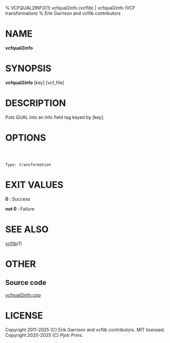 % VCFQUAL2INFO(1) vcfqual2info (vcflib) | vcfqual2info (VCF transformation)
% Erik Garrison and vcflib contributors

# NAME

**vcfqual2info**

# SYNOPSIS

**vcfqual2info** [key] [vcf_file]

# DESCRIPTION

Puts QUAL into an info field tag keyed by [key].



# OPTIONS

```



Type: transformation

```





# EXIT VALUES

**0**
: Success

**not 0**
: Failure

# SEE ALSO



[vcflib](./vcflib.md)(1)



# OTHER

## Source code

[vcfqual2info.cpp](https://github.com/vcflib/vcflib/blob/master/src/vcfqual2info.cpp)

# LICENSE

Copyright 2011-2025 (C) Erik Garrison and vcflib contributors. MIT licensed.
Copyright 2020-2025 (C) Pjotr Prins.

<!--
  Created with ./scripts/bin2md.rb scripts/bin2md-template.erb
-->
